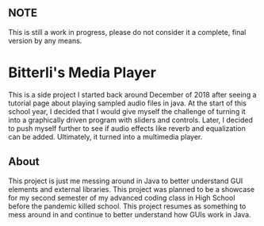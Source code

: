 ## NOTE
This is still a work in progress, please do not consider it a complete, final version by any means.

# Bitterli's Media Player
This is a side project I started back around December of 2018 after seeing a tutorial page about playing sampled audio files in java. At the start of this school year, I decided that I would give myself the challenge of turning it into a graphically driven program with sliders and controls. Later, I decided to push myself further to see if audio effects like reverb and equalization can be added. Ultimately, it turned into a multimedia player.

## About
This project is just me messing around in Java to better understand GUI elements and external libraries.
This project was planned to be a showcase for my second semester of my advanced coding class in High School before the pandemic killed school.
This project resumes as something to mess around in and continue to better understand how GUIs work in Java.
